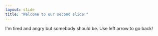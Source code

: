 ```yaml
---
layout: slide
title: "Welcome to our second slide!"
---
```

I'm tired and angry but somebody should be.
Use left arrow to go back!
